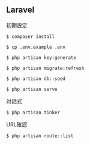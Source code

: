 ## Laravel

初期設定
```
$ composer install
```
```
$ cp .env.example .env
```
```
$ php artisan key:generate
```
```
$ php artisan migrate:refresh
```
```
$ php artisan db::seed
```
```
$ php artisan serve
```

対話式
```
$ php artisan tinker
```

URL確認
```
$ php artisan route::list
```